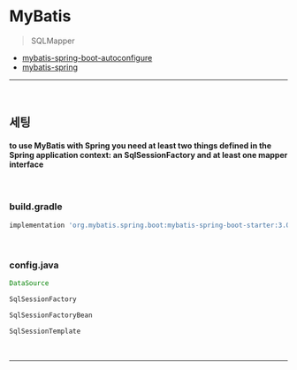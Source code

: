 # MyBatis
> SQLMapper
* [mybatis-spring-boot-autoconfigure](https://mybatis.org/spring-boot-starter/mybatis-spring-boot-autoconfigure/)
* [mybatis-spring](http://mybatis.org/spring/getting-started.html)

<hr>
<br>

## 세팅
#### to use MyBatis with Spring you need at least two things defined in the Spring application context: an SqlSessionFactory and at least one mapper interface

<br>

### build.gradle
```gradle
implementation 'org.mybatis.spring.boot:mybatis-spring-boot-starter:3.0.2'
```

<br>

### config.java
```java
DataSource

SqlSessionFactory

SqlSessionFactoryBean

SqlSessionTemplate
```

<br>
<hr>
<br>
